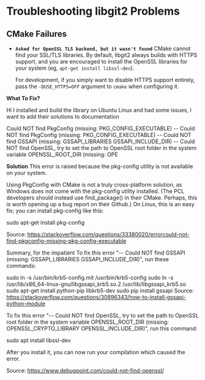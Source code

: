 Troubleshooting libgit2 Problems
================================

CMake Failures
--------------

* **`Asked for OpenSSL TLS backend, but it wasn't found`**
  CMake cannot find your SSL/TLS libraries.  By default, libgit2 always
  builds with HTTPS support, and you are encouraged to install the
  OpenSSL libraries for your system (eg, `apt-get install libssl-dev`).

  For development, if you simply want to disable HTTPS support entirely,
  pass the `-DUSE_HTTPS=OFF` argument to `cmake` when configuring it.

**What To Fix?**

Hi I installed and build the library on Ubuntu Linux and had some issues, I want to add their solutions to documentation

Could NOT find PkgConfig (missing: PKG_CONFIG_EXECUTABLE) 
-- Could NOT find PkgConfig (missing: PKG_CONFIG_EXECUTABLE) 
-- Could NOT find GSSAPI (missing: GSSAPI_LIBRARIES GSSAPI_INCLUDE_DIR) 
-- Could NOT find OpenSSL, try to set the path to OpenSSL root folder in the system variable OPENSSL_ROOT_DIR (missing: OPE

**Solution**
This error is raised because the pkg-config utility is not available on your system.

Using PkgConfig with CMake is not a truly cross-platform solution, as Windows does not come with the pkg-config utility installed. (The PCL developers should instead use find_package() in their CMake. Perhaps, this is worth opening up a bug report on their Github.) On Linux, this is an easy fix; you can install pkg-config like this:

sudo apt-get install pkg-config

Source: https://stackoverflow.com/questions/33380020/errorcould-not-find-pkgconfig-missing-pkg-config-executable

Summary, for the impatient
To fix this error "-- Could NOT find GSSAPI (missing: GSSAPI_LIBRARIES GSSAPI_INCLUDE_DIR)", run these commands:

sudo ln -s /usr/bin/krb5-config.mit /usr/bin/krb5-config
sudo ln -s /usr/lib/x86_64-linux-gnu/libgssapi_krb5.so.2 /usr/lib/libgssapi_krb5.so
sudo apt-get install python-pip libkrb5-dev
sudo pip install gssapi
Source: https://stackoverflow.com/questions/30896343/how-to-install-gssapi-python-module

To fix this error "-- Could NOT find OpenSSL, try to set the path to OpenSSL root folder in the system variable OPENSSL_ROOT_DIR (missing: OPENSSL_CRYPTO_LIBRARY OPENSSL_INCLUDE_DIR)", run this command:

sudo apt install libssl-dev

After you install it, you can now run your compilation which caused the error.

Source: https://www.debugpoint.com/could-not-find-openssl/
